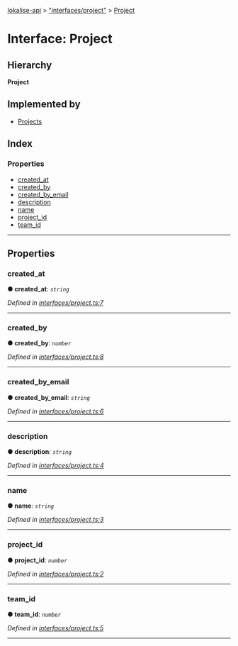 [lokalise-api](../README.md) > ["interfaces/project"](../modules/_interfaces_project_.md) > [Project](../interfaces/_interfaces_project_.project.md)

# Interface: Project

## Hierarchy

**Project**

## Implemented by

* [Projects](../classes/_models_projects_.projects.md)

## Index

### Properties

* [created_at](_interfaces_project_.project.md#created_at)
* [created_by](_interfaces_project_.project.md#created_by)
* [created_by_email](_interfaces_project_.project.md#created_by_email)
* [description](_interfaces_project_.project.md#description)
* [name](_interfaces_project_.project.md#name)
* [project_id](_interfaces_project_.project.md#project_id)
* [team_id](_interfaces_project_.project.md#team_id)

---

## Properties

<a id="created_at"></a>

###  created_at

**● created_at**: *`string`*

*Defined in [interfaces/project.ts:7](https://github.com/lokalise/node-lokalise-api/blob/0885602/src/interfaces/project.ts#L7)*

___
<a id="created_by"></a>

###  created_by

**● created_by**: *`number`*

*Defined in [interfaces/project.ts:8](https://github.com/lokalise/node-lokalise-api/blob/0885602/src/interfaces/project.ts#L8)*

___
<a id="created_by_email"></a>

###  created_by_email

**● created_by_email**: *`string`*

*Defined in [interfaces/project.ts:6](https://github.com/lokalise/node-lokalise-api/blob/0885602/src/interfaces/project.ts#L6)*

___
<a id="description"></a>

###  description

**● description**: *`string`*

*Defined in [interfaces/project.ts:4](https://github.com/lokalise/node-lokalise-api/blob/0885602/src/interfaces/project.ts#L4)*

___
<a id="name"></a>

###  name

**● name**: *`string`*

*Defined in [interfaces/project.ts:3](https://github.com/lokalise/node-lokalise-api/blob/0885602/src/interfaces/project.ts#L3)*

___
<a id="project_id"></a>

###  project_id

**● project_id**: *`number`*

*Defined in [interfaces/project.ts:2](https://github.com/lokalise/node-lokalise-api/blob/0885602/src/interfaces/project.ts#L2)*

___
<a id="team_id"></a>

###  team_id

**● team_id**: *`number`*

*Defined in [interfaces/project.ts:5](https://github.com/lokalise/node-lokalise-api/blob/0885602/src/interfaces/project.ts#L5)*

___

